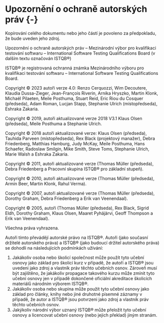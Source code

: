 # Upozornění o ochraně autorských práv {-}

Kopírování celého dokumentu nebo jeho částí je povoleno za předpokladu, že bude uveden jeho zdroj.

Upozornění o ochraně autorských práv – Mezinárodní výbor pro kvalifikaci testování softwaru – International Software Testing Qualifications Board (v dalším textu označován ISTQB®)

ISTQB® je registrovaná ochranná známka Mezinárodního výboru pro kvalifikaci testování softwaru – International Software Testing Qualifications Board.

Copyright © 2023 autoři verze 4.0: Renzo Cerquozzi, Wim Decoutere, Klaudia Dussa-Zieger, Jean-François Riverin, Arnika Hryszko, Martin Klonk, Michaël Pilaeten, Meile Posthuma, Stuart Reid, Eric Riou du Cosquer (předseda), Adam Roman, Lucjan Stapp, Stephanie Ulrich (místopředseda), Eshraka Zakaria.

Copyright © 2019, autoři aktualizované verze 2018 V3.1 Klaus Olsen (předseda), Meile Posthuma a Stephanie Ulrich.

Copyright © 2018 autoři aktualizované verze: Klaus Olsen (předseda), Tauhida Parveen (místopředseda), Rex Black (projektový manažer), Debra Friedenberg, Matthias Hamburg, Judy McKay, Meile Posthuma, Hans Schaefer, Radoslaw Smilgin, Mike Smith, Steve Toms, Stephanie Ulrich, Marie Walsh a Eshraka Zakaria.

Copyright © 2011, autoři aktualizované verze (Thomas Müller (předseda), Debra Friedenberg a Pracovní skupina ISTQB® pro základní stupeň).

Copyright © 2010, autoři aktualizované verze (Thomas Müller (předseda), Armin Beer, Martin Klonk, Rahul Verma).

Copyright © 2007, autoři aktualizované verze (Thomas Müller (předseda), Dorothy Graham, Debra Friedenberg a Erik van Veenendaal).

Copyright © 2005, autoři (Thomas Müller (předseda), Rex Black, Sigrid Eldh, Dorothy Graham, Klaus Olsen, Maaret Pyhäjärvi, Geoff Thompson a Erik van Veenendaal).

Všechna práva vyhrazena.

Autoři tímto převádějí autorské právo na ISTQB®. Autoři (jako současní držitelé autorského práva) a ISTQB® (jako budoucí držitel autorského práva) se dohodli na následujících podmínkách užívání:

1. Jakákoliv osoba nebo školicí společnost může použít tyto učební osnovy jako základ pro školicí kurz v případě, že autoři a ISTQB® jsou uvedeni jako zdroj a vlastník práv těchto učebních osnov. Zároveň musí být zajištěno, že jakákoliv propagace takového kurzu může zmínit tyto učební osnovy jen v případě dokončené oficiální akreditace školicích materiálů národním výborem ISTQB®.
1. Jakákoliv osoba nebo skupina může použít tyto učební osnovy jako základ pro články, knihy nebo jiné druhotné písemné záznamy v případě, že autor a ISTQB® jsou potvrzeni jako zdroj a vlastník práv těchto učebních osnov.
1. Jakýkoliv národní výbor uznaný ISTQB® může přeložit tyto učební osnovy a licencovat učební osnovy (nebo jejich překlad) jiným stranám.